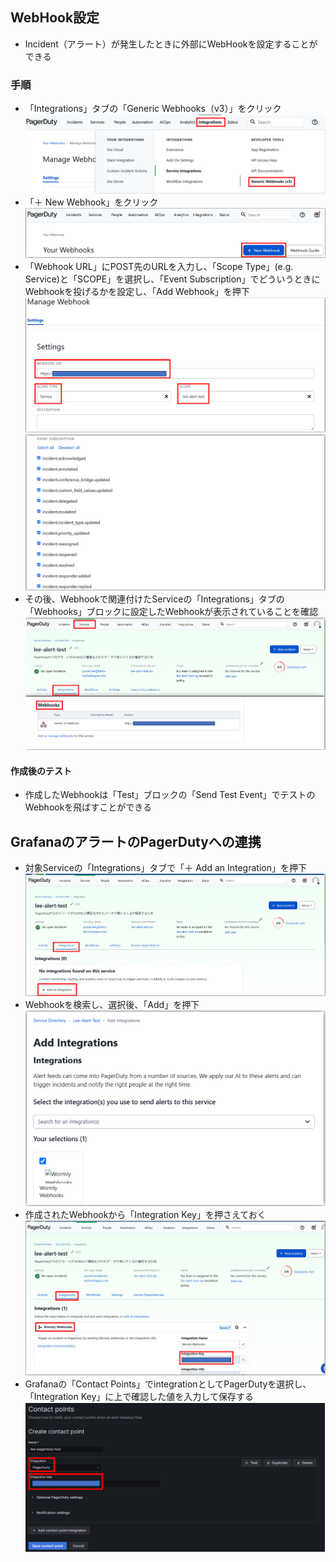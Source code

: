 ## WebHook設定
- Incident（アラート）が発生したときに外部にWebHookを設定することができる
### 手順
- 「Integrations」タブの「Generic Webhooks（v3）」をクリック  
  ![](./image/webhook_1.png)
- 「＋ New Webhook」をクリック  
  ![](./image/webhook_2.png)
- 「Webhook URL」にPOST先のURLを入力し、「Scope Type」(e.g. Service)と「SCOPE」を選択し、「Event Subscription」でどういうときにWebhookを投げるかを設定し、「Add Webhook」を押下  
  ![](./image/webhook_3.png)  
  ![](./image/webhook_4.png)
- その後、Webhookで関連付けたServiceの「Integrations」タブの「Webhooks」ブロックに設定したWebhookが表示されていることを確認  
  ![](./image/webhook_5.png)

#### 作成後のテスト
- 作成したWebhookは「Test」ブロックの「Send Test Event」でテストのWebhookを飛ばすことができる

## GrafanaのアラートのPagerDutyへの連携
- 対象Serviceの「Integrations」タブで「＋ Add an Integration」を押下  
  ![](./image/pagerduty_integration_grafana_1.png)
- Webhookを検索し、選択後、「Add」を押下  
  ![](./image/pagerduty_integration_grafana_2.png)
- 作成されたWebhookから「Integration Key」を押さえておく  
  ![](./image/pagerduty_integration_grafana_3.png)
- Grafanaの「Contact Points」でintegrationとしてPagerDutyを選択し、「Integration Key」に上で確認した値を入力して保存する  
  ![](./image/pagerduty_integration_grafana_4.png)